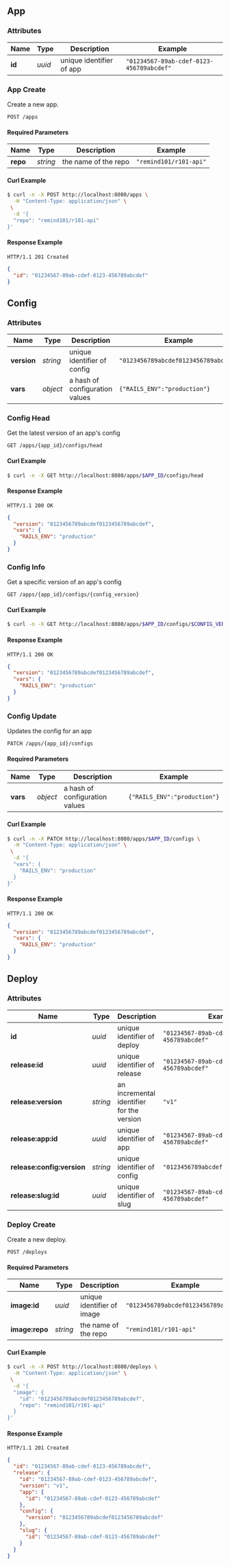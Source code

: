 ## App


### Attributes
| Name | Type | Description | Example |
| ------- | ------- | ------- | ------- |
| **id** | *uuid* | unique identifier of app | `"01234567-89ab-cdef-0123-456789abcdef"` |
### App Create
Create a new app.

```
POST /apps
```

#### Required Parameters
| Name | Type | Description | Example |
| ------- | ------- | ------- | ------- |
| **repo** | *string* | the name of the repo | `"remind101/r101-api"` |



#### Curl Example
```bash
$ curl -n -X POST http://localhost:8080/apps \
  -H "Content-Type: application/json" \
 \
  -d '{
  "repo": "remind101/r101-api"
}'

```


#### Response Example
```
HTTP/1.1 201 Created
```
```json
{
  "id": "01234567-89ab-cdef-0123-456789abcdef"
}
```


## Config


### Attributes
| Name | Type | Description | Example |
| ------- | ------- | ------- | ------- |
| **version** | *string* | unique identifier of config | `"0123456789abcdef0123456789abcdef"` |
| **vars** | *object* | a hash of configuration values | `{"RAILS_ENV":"production"}` |
### Config Head
Get the latest version of an app's config

```
GET /apps/{app_id}/configs/head
```


#### Curl Example
```bash
$ curl -n -X GET http://localhost:8080/apps/$APP_ID/configs/head

```


#### Response Example
```
HTTP/1.1 200 OK
```
```json
{
  "version": "0123456789abcdef0123456789abcdef",
  "vars": {
    "RAILS_ENV": "production"
  }
}
```

### Config Info
Get a specific version of an app's config

```
GET /apps/{app_id}/configs/{config_version}
```


#### Curl Example
```bash
$ curl -n -X GET http://localhost:8080/apps/$APP_ID/configs/$CONFIG_VERSION

```


#### Response Example
```
HTTP/1.1 200 OK
```
```json
{
  "version": "0123456789abcdef0123456789abcdef",
  "vars": {
    "RAILS_ENV": "production"
  }
}
```

### Config Update
Updates the config for an app

```
PATCH /apps/{app_id}/configs
```

#### Required Parameters
| Name | Type | Description | Example |
| ------- | ------- | ------- | ------- |
| **vars** | *object* | a hash of configuration values | `{"RAILS_ENV":"production"}` |



#### Curl Example
```bash
$ curl -n -X PATCH http://localhost:8080/apps/$APP_ID/configs \
  -H "Content-Type: application/json" \
 \
  -d '{
  "vars": {
    "RAILS_ENV": "production"
  }
}'

```


#### Response Example
```
HTTP/1.1 200 OK
```
```json
{
  "version": "0123456789abcdef0123456789abcdef",
  "vars": {
    "RAILS_ENV": "production"
  }
}
```


## Deploy


### Attributes
| Name | Type | Description | Example |
| ------- | ------- | ------- | ------- |
| **id** | *uuid* | unique identifier of deploy | `"01234567-89ab-cdef-0123-456789abcdef"` |
| **release:id** | *uuid* | unique identifier of release | `"01234567-89ab-cdef-0123-456789abcdef"` |
| **release:version** | *string* | an incremental identifier for the version | `"v1"` |
| **release:app:id** | *uuid* | unique identifier of app | `"01234567-89ab-cdef-0123-456789abcdef"` |
| **release:config:version** | *string* | unique identifier of config | `"0123456789abcdef0123456789abcdef"` |
| **release:slug:id** | *uuid* | unique identifier of slug | `"01234567-89ab-cdef-0123-456789abcdef"` |
### Deploy Create
Create a new deploy.

```
POST /deploys
```

#### Required Parameters
| Name | Type | Description | Example |
| ------- | ------- | ------- | ------- |
| **image:id** | *uuid* | unique identifier of image | `"0123456789abcdef0123456789abcdef"` |
| **image:repo** | *string* | the name of the repo | `"remind101/r101-api"` |



#### Curl Example
```bash
$ curl -n -X POST http://localhost:8080/deploys \
  -H "Content-Type: application/json" \
 \
  -d '{
  "image": {
    "id": "0123456789abcdef0123456789abcdef",
    "repo": "remind101/r101-api"
  }
}'

```


#### Response Example
```
HTTP/1.1 201 Created
```
```json
{
  "id": "01234567-89ab-cdef-0123-456789abcdef",
  "release": {
    "id": "01234567-89ab-cdef-0123-456789abcdef",
    "version": "v1",
    "app": {
      "id": "01234567-89ab-cdef-0123-456789abcdef"
    },
    "config": {
      "version": "0123456789abcdef0123456789abcdef"
    },
    "slug": {
      "id": "01234567-89ab-cdef-0123-456789abcdef"
    }
  }
}
```







